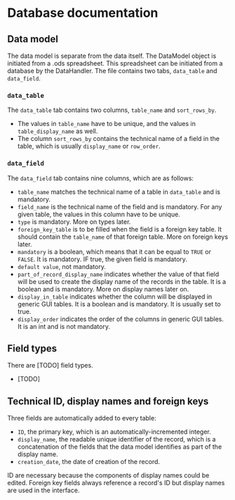 # Database documentation

## Data model

The data model is separate from the data itself.
The DataModel object is initiated from a .ods spreadsheet.
This spreadsheet can be initiated from a database by the DataHandler.
The file contains two tabs, `data_table` and `data_field`.

### `data_table`

The `data_table` tab contains two columns, `table_name` and `sort_rows_by`.

- The values in `table_name` have to be unique, and the values in `table_display_name` as well.
- The column `sort_rows_by` contains the technical name of a field in the table, which is usually `display_name` or `row_order`.

### `data_field`

The `data_field` tab contains nine columns, which are as follows:

- `table_name` matches the technical name of a table in `data_table` and is mandatory.
- `field_name` is the technical name of the field and is mandatory. For any given table, the values in this column have to be unique.
- `type` is mandatory. More on types later.
- `foreign_key_table` is to be filled when the field is a foreign key table. It should contain the `table_name` of that foreign table. More on foreign keys later.
- `mandatory` is a boolean, which means that it can be equal to `TRUE` or `FALSE`. It is mandatory. IF true, the given field is mandatory.
- `default value`, not mandatory.
- `part_of_record_display_name` indicates whether the value of that field will be used to create the display name of the records in the table. It is a boolean and is mandatory. More on display names later on.
- `display_in_table` indicates whether the column will be displayed in generic GUI tables. It is a boolean and is mandatory. It is usually set to true.
- `display_order` indicates the order of the columns in generic GUI tables. It is an int and is not mandatory.

## Field types

There are [TODO] field types.

- [TODO]

## Technical ID, display names and foreign keys

Three fields are automatically added to every table:

- `ID`, the primary key, which is an automatically-incremented integer.
- `display_name`, the readable unique identifier of the record, which is a concatenation of the fields that the data model identifies as part of the display name.
- `creation_date`, the date of creation of the record.

ID are necessary because the components of display names could be edited. Foreign key fields always reference a record's ID but display names are used in the interface.
